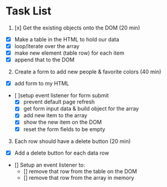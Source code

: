 # Task List

1. [x] Get the existing objects onto the DOM (20 min)
  - [x] Make a table in the HTML to hold our data
  - [x] loop/iterate over the array
  - [x] make new element (table row) for each item
  - [x] append that to the DOM
2. Create a form to add new people & favorite colors (40 min)
  - [x] add form to my HTML
  - [ ]setup event listener for form submit
    - [x] prevent default page refresh
    - [x] get form input data & build object for the array
    - [x] add new item to the array
    - [x] show the new item on the DOM
    - [x] reset the form fields to be empty
3. Each row should have a delete button (20 min)
  - [x] Add a delete button for each data row 
  - [] Setup an event listener to:
    - [] remove that row from the table on the DOM
    - [] remove that row from the array in memory